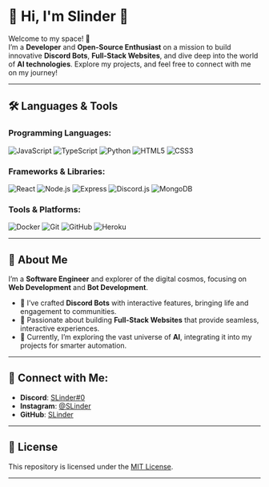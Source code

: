 # 🚀 **Hi, I'm Slinder** 👋

Welcome to my space! 🌌  
I’m a **Developer** and **Open-Source Enthusiast** on a mission to build innovative **Discord Bots**, **Full-Stack Websites**, and dive deep into the world of **AI technologies**. Explore my projects, and feel free to connect with me on my journey!

---

## 🛠️ **Languages & Tools**

### **Programming Languages**:

![JavaScript](https://img.shields.io/badge/JavaScript-efd81d?style=flat&logo=javascript&logoColor=white)
![TypeScript](https://img.shields.io/badge/TypeScript-3178C6?style=flat&logo=typescript&logoColor=white)
![Python](https://img.shields.io/badge/Python-3776AB?style=flat&logo=python&logoColor=white)
![HTML5](https://img.shields.io/badge/HTML5-E34F26?style=flat&logo=html5&logoColor=white)
![CSS3](https://img.shields.io/badge/CSS3-1572B6?style=flat&logo=css3&logoColor=white)

### **Frameworks & Libraries**:

![React](https://img.shields.io/badge/React-61DAFB?style=flat&logo=react&logoColor=black)
![Node.js](https://img.shields.io/badge/Node.js-339933?style=flat&logo=node.js&logoColor=white)
![Express](https://img.shields.io/badge/Express-000000?style=flat&logo=express&logoColor=white)
![Discord.js](https://img.shields.io/badge/Discord.js-7289DA?style=flat&logo=discord&logoColor=white)
![MongoDB](https://img.shields.io/badge/MongoDB-47A248?style=flat&logo=mongodb&logoColor=white)

### **Tools & Platforms**:

![Docker](https://img.shields.io/badge/Docker-2496ED?style=flat&logo=docker&logoColor=white)
![Git](https://img.shields.io/badge/Git-F05032?style=flat&logo=git&logoColor=white)
![GitHub](https://img.shields.io/badge/GitHub-181717?style=flat&logo=github&logoColor=white)
![Heroku](https://img.shields.io/badge/Heroku-430098?style=flat&logo=heroku&logoColor=white)

---

## 🚀 **About Me**

I’m a **Software Engineer** and explorer of the digital cosmos, focusing on **Web Development** and **Bot Development**.

- 🌟 I’ve crafted **Discord Bots** with interactive features, bringing life and engagement to communities.
- 🚀 Passionate about building **Full-Stack Websites** that provide seamless, interactive experiences.
- 🤖 Currently, I’m exploring the vast universe of **AI**, integrating it into my projects for smarter automation.

---

## 📧 **Connect with Me**:

- **Discord**: [SLinder#0](https://discord.com/users/1169990814533963788)
- **Instagram**: [@SLinder](https://www.instagram.com/52hgi)
- **GitHub**: [SLinder](https://github.com/sliinder)

---

## 📄 **License**

This repository is licensed under the [MIT License](LICENSE).

---
